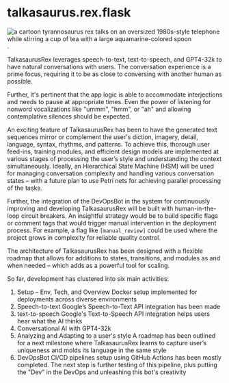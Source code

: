 # talkasaurus.rex.flask

![a cartoon tyrannosaurus rex talks on an oversized 1980s-style telephone while stirring a cup of tea with a large aquamarine-colored spoon](talkasaurus-rex.png?raw=true "TalkasaurusRex"). 

TalkasaurusRex leverages speech-to-text, text-to-speech, and GPT4-32k to have natural conversations with users. The conversation experience is a prime focus, requiring it to be as close to conversing with another human as possible.

Further, it's pertinent that the app logic is able to accommodate interjections and needs to pause at appropriate times. Even the power of listening for nonword vocalizations like "ummm", "hmm", or "ah" and allowing contemplative silences should be expected.

An exciting feature of TalkasaurusRex has been to have the generated text sequences mirror or complement the user's diction, imagery, detail, language, syntax, rhythms, and patterns. To achieve this, thorough user feed-ins, training modules, and efficient design models are implemented at various stages of processing the user’s style and understanding the context simultaneously. Ideally, an Hierarchical State Machine (HSM) will be used for managing conversation complexity and handling various conversation states – with a future plan to use Petri nets for achieving parallel processing of the tasks.

Further, the integration of the DevOpsBot in the system for continuously improving and developing TalkasaurusRex will be built with human-in-the-loop circuit breakers. An insightful strategy would be to build specific flags or comment tags that would trigger manual intervention in the deployment process. For example, a flag like `[manual_review]` could be used where the project grows in complexity for reliable quality control.

The architecture of TalkasaurusRex has been designed with a flexible roadmap that allows for additions to states, transitions, and modules as and when needed – which adds as a powerful tool for scaling.

So far, development has clustered into six main activities:

1. Setup – Env, Tech, and Overview
    Docker setup implemented for deployments across diverse environments
2. Speech-to-text
    Google’s Speech-to-Text API integration has been made
3. text-to-speech
    Google's Text-to-Speech API integration helps users hear what the AI thinks
4. Conversational AI with GPT4-32k
5. Analyzing and Adapting to a user's style
    A roadmap has been outlined for a next milestone where TalkasaurusRex learns to capture user’s uniqueness and molds its language in the same style
6. DevOpsBot
    CI/CD pipelines setup using GitHub Actions has been mostly completed. The next step is further testing of this pipeline, plus putting the "Dev" in the DevOps and unleashing this bot's creativity